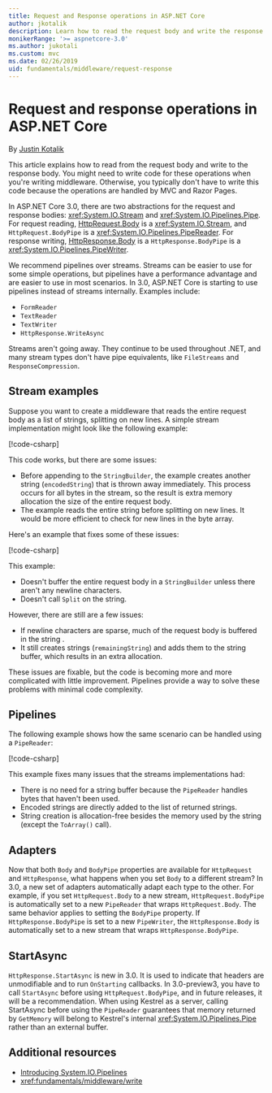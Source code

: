 ```yaml
---
title: Request and Response operations in ASP.NET Core
author: jkotalik
description: Learn how to read the request body and write the response body in ASP.NET Core.
monikerRange: '>= aspnetcore-3.0'
ms.author: jukotali
ms.custom: mvc
ms.date: 02/26/2019
uid: fundamentals/middleware/request-response
---
```

# Request and response operations in ASP.NET Core

By [Justin Kotalik](https://github.com/jkotalik)

This article explains how to read from the request body and write to the response body. You might need to write code for these operations when you're writing middleware. Otherwise, you typically don't have to write this code because the operations are handled by MVC and Razor Pages.

In ASP.NET Core 3.0, there are two abstractions for the request and response bodies: <xref:System.IO.Stream> and <xref:System.IO.Pipelines.Pipe>. For request reading, [HttpRequest.Body](xref:Microsoft.AspNetCore.Http.HttpRequest.Body) is a <xref:System.IO.Stream>, and `HttpRequest.BodyPipe` is a <xref:System.IO.Pipelines.PipeReader>. For response writing, [HttpResponse.Body](xref:Microsoft.AspNetCore.Http.HttpResponse.Body) is a `HttpResponse.BodyPipe` is a <xref:System.IO.Pipelines.PipeWriter>.

We recommend pipelines over streams. Streams can be easier to use for some simple operations, but pipelines have a performance advantage and are easier to use in most scenarios. In 3.0, ASP.NET Core is starting to use pipelines instead of streams internally. Examples include:

- `FormReader`
- `TextReader`
- `TextWriter`
- `HttpResponse.WriteAsync`

Streams aren't going away. They continue to be used throughout .NET, and many stream types don't have pipe equivalents, like `FileStreams` and `ResponseCompression`.

## Stream examples

Suppose you want to create a middleware that reads the entire request body as a list of strings, splitting on new lines. A simple stream implementation might look like the following example:

[!code-csharp[](request-response/samples/3.x/RequestResponseSample/Startup.cs?name=GetListOfStringsFromStream)]

This code works, but there are some issues:

- Before appending to the `StringBuilder`, the example creates another string (`encodedString`) that is thrown away immediately. This process occurs for all bytes in the stream, so the result is extra memory allocation the size of the entire request body.
- The example reads the entire string before splitting on new lines. It would be more efficient to check for new lines in the byte array.

Here's an example that fixes some of these issues:

[!code-csharp[](request-response/samples/3.x/RequestResponseSample/Startup.cs?name=GetListOfStringsFromStreamMoreEfficient)]

This example:

- Doesn't buffer the entire request body in a `StringBuilder` unless there aren't any newline characters.
- Doesn't call `Split` on the string.

However, there are still are a few issues:

- If newline characters are sparse, much of the request body is buffered in the string .
- It still creates strings (`remainingString`) and adds them to the string buffer, which results in an extra allocation.

These issues are fixable, but the code is becoming more and more complicated with little improvement. Pipelines provide a way to solve these problems with minimal code complexity.

## Pipelines

The following example shows how the same scenario can be handled using a `PipeReader`:

[!code-csharp[](request-response/samples/3.x/RequestResponseSample/Startup.cs?name=GetListOfStringFromPipe)]

This example fixes many issues that the streams implementations had:

- There is no need for a string buffer because the `PipeReader` handles bytes that haven't been used.
- Encoded strings are directly added to the list of returned strings.
- String creation is allocation-free besides the memory used by the string (except the `ToArray()` call).

## Adapters

Now that both `Body` and `BodyPipe` properties are available for `HttpRequest` and `HttpResponse`, what happens when you set `Body` to a different stream? In 3.0, a new set of adapters automatically adapt each type to the other. For example, if you set `HttpRequest.Body` to a new stream, `HttpRequest.BodyPipe` is automatically set to a new `PipeReader` that wraps `HttpRequest.Body`. The same behavior applies to setting the `BodyPipe` property. If `HttpResponse.BodyPipe` is set to a new `PipeWriter`, the `HttpResponse.Body` is automatically set to a new stream that wraps `HttpResponse.BodyPipe`.

## StartAsync

`HttpResponse.StartAsync` is new in 3.0. It is used to indicate that headers are unmodifiable and to run `OnStarting` callbacks. In 3.0-preview3, you have to call `StartAsync` before using `HttpRequest.BodyPipe`, and in future releases, it will be a recommendation. When using Kestrel as a server, calling StartAsync before using the `PipeReader` guarantees that memory returned by `GetMemory` will belong to Kestrel's internal <xref:System.IO.Pipelines.Pipe> rather than an external buffer.

## Additional resources

- [Introducing System.IO.Pipelines](https://devblogs.microsoft.com/dotnet/system-io-pipelines-high-performance-io-in-net/)
- <xref:fundamentals/middleware/write>
